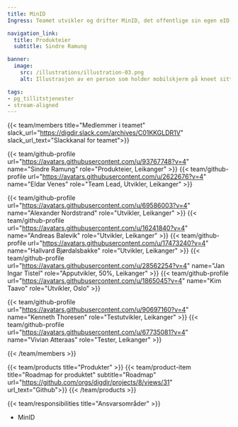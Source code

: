 ```yaml
---
title: MinID
Ingress: Teamet utvikler og drifter MinID, det offentlige sin egen eID på sikkerhetsnivå betydelig.

navigation_link:
  title: Produkteier
  subtitle: Sindre Ramung

banner:
  image:
    src: /illustrations/illustration-03.png
    alt: Illustrasjon av en person som holder mobilskjerm på kneet sitt

tags:
- pg_tillitstjenester
- stream-aligned
---
```


{{< team/members title="Medlemmer i teamet" slack_url="https://digdir.slack.com/archives/C01KKGLDR1V" slack_url_text="Slackkanal for teamet">}}

  {{< team/github-profile url="https://avatars.githubusercontent.com/u/93767748?v=4" name="Sindre Ramung" role="Produkteier,  Leikanger" >}}
  {{< team/github-profile url="https://avatars.githubusercontent.com/u/2622676?v=4" name="Eldar Venes" role="Team Lead, Utvikler, Leikanger" >}}
  
  {{< team/github-profile url="https://avatars.githubusercontent.com/u/69586003?v=4" name="Alexander Nordstrand" role="Utvikler, Leikanger" >}}
  {{< team/github-profile url="https://avatars.githubusercontent.com/u/16241840?v=4" name="Andreas Balevik" role="Utvikler, Leikanger" >}}
  {{< team/github-profile url="https://avatars.githubusercontent.com/u/17473240?v=4" name="Hallvard Bjørdalsbakke" role="Utvikler, Leikanger" >}}
  {{< team/github-profile url="https://avatars.githubusercontent.com/u/28562254?v=4" name="Jan Ingar Tistel" role="Apputvikler, 50%, Leikanger" >}}
  {{< team/github-profile url="https://avatars.githubusercontent.com/u/1865045?v=4" name="Kim Taavo" role="Utvikler, Oslo" >}}

  {{< team/github-profile url="https://avatars.githubusercontent.com/u/90697160?v=4" name="Kenneth Thoresen" role="Testutvikler, Leikanger" >}}
  {{< team/github-profile url="https://avatars.githubusercontent.com/u/67735081?v=4" name="Vivian Atteraas" role="Tester, Leikanger" >}}



{{< /team/members >}}

{{< team/products title="Produkter" >}}
{{< team/product-item title="Roadmap for produktet" subtitle="Roadmap" url="https://github.com/orgs/digdir/projects/8/views/31" url_text="Github">}}
{{< /team/products >}}

{{< team/responsibilities title="Ansvarsområder" >}}

- MinID
